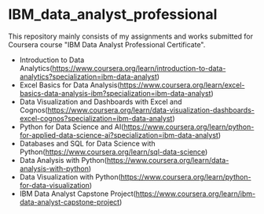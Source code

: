 # IBM_data_analyst_professional



This repository mainly consists of my assignments and works submitted for Coursera course "IBM Data Analyst Professional Certificate".

  -  Introduction to Data Analytics(https://www.coursera.org/learn/introduction-to-data-analytics?specialization=ibm-data-analyst)
  -  Excel Basics for Data Analysis(https://www.coursera.org/learn/excel-basics-data-analysis-ibm?specialization=ibm-data-analyst)
  -  Data Visualization and Dashboards with Excel and Cognos(https://www.coursera.org/learn/data-visualization-dashboards-excel-cognos?specialization=ibm-data-analyst)
  -  Python for Data Science and AI(https://www.coursera.org/learn/python-for-applied-data-science-ai?specialization=ibm-data-analyst)
  -  Databases and SQL for Data Science with Python(https://www.coursera.org/learn/sql-data-science)
  -  Data Analysis with Python(https://www.coursera.org/learn/data-analysis-with-python)
  -  Data Visualization with Python(https://www.coursera.org/learn/python-for-data-visualization)
  -  IBM Data Analyst Capstone Project(https://www.coursera.org/learn/ibm-data-analyst-capstone-project)
  


